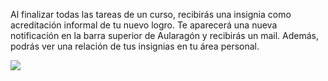 Al finalizar todas las tareas de un curso, recibirás una insignia como acreditación informal de tu nuevo logro. Te aparecerá una nueva notificación en la barra superior de Aularagón y recibirás un mail. Además, podrás ver una relación de tus insignias en tu área personal.

![](https://catedu.gitbooks.io/faq-aularagon/content/assets/Selección_291.png)

